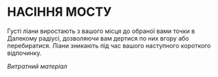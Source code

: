 ﻿# НАСІННЯ МОСТУ

Густі ліани виростають з вашого місця до обраної вами точки в Далекому радіусі, дозволяючи вам дертися по них вгору або перебиратися. Ліани зникають під час вашого наступного короткого відпочинку.

*Витратний матеріал*